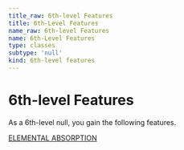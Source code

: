 ```yaml
---
title_raw: 6th-level Features
title: 6th-Level Features
name_raw: 6th-level Features
name: 6th-Level Features
type: classes
subtype: 'null'
kind: 6th-level features
---
```


# 6th-level Features

As a 6th-level null, you gain the following features.

[ELEMENTAL ABSORPTION](./Elemental%20Absorption.md)
